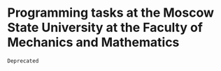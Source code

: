 # Programming tasks at the Moscow State University at the Faculty of Mechanics and Mathematics

```
Deprecated
```

